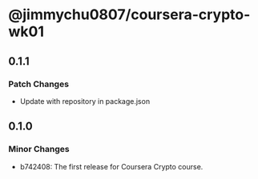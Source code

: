 # @jimmychu0807/coursera-crypto-wk01

## 0.1.1

### Patch Changes

- Update with repository in package.json

## 0.1.0

### Minor Changes

- b742408: The first release for Coursera Crypto course.
